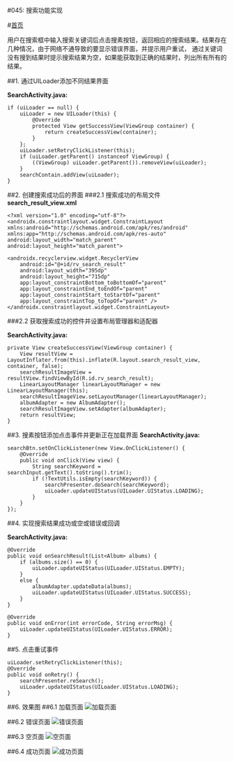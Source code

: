 #045: 搜索功能实现

#[首页](./../README.md)

用户在搜索框中输入搜索关键词后点击搜素按钮，返回相应的搜索结果。结果存在几种情况，由于网络不通导致的要显示错误界面，并提示用户重试， 通过关键词没有搜到结果时提示搜索结果为空，如果能获取到正确的结果时，列出所有所有的结果。

##1. 通过UILoader添加不同结果界面

**SearchActivity.java:**

	if (uiLoader == null) {
        uiLoader = new UILoader(this) {
            @Override
            protected View getSuccessView(ViewGroup container) {
                return createSuccessView(container);
            }
        };
        uiLoader.setRetryClickListener(this);
        if (uiLoader.getParent() instanceof ViewGroup) {
            ((ViewGroup) uiLoader.getParent()).removeView(uiLoader);
        }
        searchContain.addView(uiLoader);
    }
         
##2. 创建搜索成功后的界面
###2.1 搜索成功的布局文件
**search_result_view.xml**

	<?xml version="1.0" encoding="utf-8"?>
	<androidx.constraintlayout.widget.ConstraintLayout xmlns:android="http://schemas.android.com/apk/res/android"
    xmlns:app="http://schemas.android.com/apk/res-auto"
    android:layout_width="match_parent"
    android:layout_height="match_parent">

    <androidx.recyclerview.widget.RecyclerView
        android:id="@+id/rv_search_result"
        android:layout_width="395dp"
        android:layout_height="715dp"
        app:layout_constraintBottom_toBottomOf="parent"
        app:layout_constraintEnd_toEndOf="parent"
        app:layout_constraintStart_toStartOf="parent"
        app:layout_constraintTop_toTopOf="parent" />
	</androidx.constraintlayout.widget.ConstraintLayout>
	
###2.2 获取搜索成功的控件并设置布局管理器和适配器

**SearchActivity.java:**

	private View createSuccessView(ViewGroup container) {
        View resultView = LayoutInflater.from(this).inflate(R.layout.search_result_view, container, false);
        searchResultImageView = resultView.findViewById(R.id.rv_search_result);
        LinearLayoutManager linearLayoutManager = new LinearLayoutManager(this);
        searchResultImageView.setLayoutManager(linearLayoutManager);
        albumAdapter = new AlbumAdapter();
        searchResultImageView.setAdapter(albumAdapter);
        return resultView;
    }

##3. 搜素按钮添加点击事件并更新正在加载界面
**SearchActivity.java:**

	searchBtn.setOnClickListener(new View.OnClickListener() {
        @Override
        public void onClick(View view) {
            String searchKeyword = searchInput.getText().toString().trim();
            if (!TextUtils.isEmpty(searchKeyword)) {
                searchPresenter.doSearch(searchKeyword);
                uiLoader.updateUIStatus(UILoader.UIStatus.LOADING);
            }
        }
    });

##4. 实现搜索结果成功或空或错误或回调

**SearchActivity.java:**

	@Override
    public void onSearchResult(List<Album> albums) {
        if (albums.size() == 0) {
            uiLoader.updateUIStatus(UILoader.UIStatus.EMPTY);
        }
        else {
            albumAdapter.updateData(albums);
            uiLoader.updateUIStatus(UILoader.UIStatus.SUCCESS);
        }
    }
    
    @Override
    public void onError(int errorCode, String errorMsg) {
        uiLoader.updateUIStatus(UILoader.UIStatus.ERROR);
    }
    
##5. 点击重试事件

	uiLoader.setRetryClickListener(this);
	@Override
    public void onRetry() {
        searchPresenter.reSearch();
        uiLoader.updateUIStatus(UILoader.UIStatus.LOADING);
    }
##6. 效果图
##6.1 加载页面
![加载页面](./pics/SearchLoading.png)

##6.2 错误页面
![错误页面](./pics/SearchError.png)

##6.3 空页面
![空页面](./pics/SearchEmpty.png)

##6.4 成功页面
![成功页面](./pics/SearchSuccess.png)